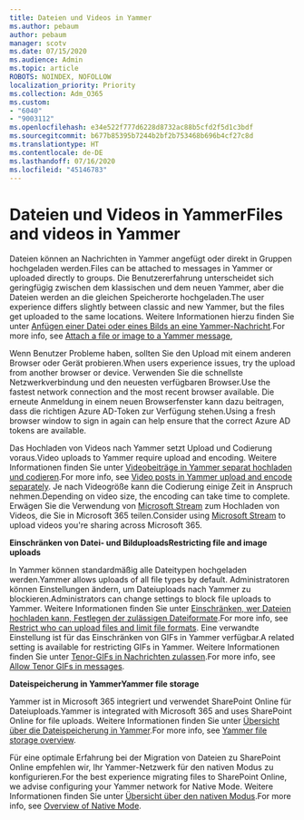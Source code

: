 ```yaml
---
title: Dateien und Videos in Yammer
ms.author: pebaum
author: pebaum
manager: scotv
ms.date: 07/15/2020
ms.audience: Admin
ms.topic: article
ROBOTS: NOINDEX, NOFOLLOW
localization_priority: Priority
ms.collection: Adm_O365
ms.custom:
- "6040"
- "9003112"
ms.openlocfilehash: e34e522f777d6228d8732ac88b5cfd2f5d1c3bdf
ms.sourcegitcommit: b677b85395b7244b2bf2b753468b696b4cf27c8d
ms.translationtype: HT
ms.contentlocale: de-DE
ms.lasthandoff: 07/16/2020
ms.locfileid: "45146783"
---
```

# <a name="files-and-videos-in-yammer"></a><span data-ttu-id="6f2be-102">Dateien und Videos in Yammer</span><span class="sxs-lookup"><span data-stu-id="6f2be-102">Files and videos in Yammer</span></span>

<span data-ttu-id="6f2be-103">Dateien können an Nachrichten in Yammer angefügt oder direkt in Gruppen hochgeladen werden.</span><span class="sxs-lookup"><span data-stu-id="6f2be-103">Files can be attached to messages in Yammer or uploaded directly to groups.</span></span> <span data-ttu-id="6f2be-104">Die Benutzererfahrung unterscheidet sich geringfügig zwischen dem klassischen und dem neuen Yammer, aber die Dateien werden an die gleichen Speicherorte hochgeladen.</span><span class="sxs-lookup"><span data-stu-id="6f2be-104">The user experience differs slightly between classic and new Yammer, but the files get uploaded to the same locations.</span></span> <span data-ttu-id="6f2be-105">Weitere Informationen hierzu finden Sie unter [Anfügen einer Datei oder eines Bilds an eine Yammer-Nachricht](https://support.microsoft.com/office/attach-a-file-or-image-to-a-yammer-message-f576d4d1-ad66-4ce4-9c43-46cf75978dbf).</span><span class="sxs-lookup"><span data-stu-id="6f2be-105">For more info, see [Attach a file or image to a Yammer message](https://support.microsoft.com/office/attach-a-file-or-image-to-a-yammer-message-f576d4d1-ad66-4ce4-9c43-46cf75978dbf),</span></span>  

<span data-ttu-id="6f2be-106">Wenn Benutzer Probleme haben, sollten Sie den Upload mit einem anderen Browser oder Gerät probieren.</span><span class="sxs-lookup"><span data-stu-id="6f2be-106">When users experience issues, try the upload from another browser or device.</span></span> <span data-ttu-id="6f2be-107">Verwenden Sie die schnellste Netzwerkverbindung und den neuesten verfügbaren Browser.</span><span class="sxs-lookup"><span data-stu-id="6f2be-107">Use the fastest network connection and the most recent browser available.</span></span> <span data-ttu-id="6f2be-108">Die erneute Anmeldung in einem neuen Browserfenster kann dazu beitragen, dass die richtigen Azure AD-Token zur Verfügung stehen.</span><span class="sxs-lookup"><span data-stu-id="6f2be-108">Using a fresh browser window to sign in again can help ensure that the correct Azure AD tokens are available.</span></span>

<span data-ttu-id="6f2be-109">Das Hochladen von Videos nach Yammer setzt Upload und Codierung voraus.</span><span class="sxs-lookup"><span data-stu-id="6f2be-109">Video uploads to Yammer require upload and encoding.</span></span> <span data-ttu-id="6f2be-110">Weitere Informationen finden Sie unter [Videobeiträge in Yammer separat hochladen und codieren](https://support.microsoft.com/office/video-posts-in-yammer-upload-and-encode-separately-5b3a348e-3a0a-4c4b-95b1-eabdf245ba25).</span><span class="sxs-lookup"><span data-stu-id="6f2be-110">For more info, see [Video posts in Yammer upload and encode separately](https://support.microsoft.com/office/video-posts-in-yammer-upload-and-encode-separately-5b3a348e-3a0a-4c4b-95b1-eabdf245ba25).</span></span> <span data-ttu-id="6f2be-111">Je nach Videogröße kann die Codierung einige Zeit in Anspruch nehmen.</span><span class="sxs-lookup"><span data-stu-id="6f2be-111">Depending on video size, the encoding can take time to complete.</span></span> <span data-ttu-id="6f2be-112">Erwägen Sie die Verwendung von [Microsoft Stream](https://docs.microsoft.com/stream/overview) zum Hochladen von Videos, die Sie in Microsoft 365 teilen.</span><span class="sxs-lookup"><span data-stu-id="6f2be-112">Consider using [Microsoft Stream](https://docs.microsoft.com/stream/overview) to upload videos you're sharing across Microsoft 365.</span></span>

<span data-ttu-id="6f2be-113">**Einschränken von Datei- und Bilduploads**</span><span class="sxs-lookup"><span data-stu-id="6f2be-113">**Restricting file and image uploads**</span></span>

<span data-ttu-id="6f2be-114">In Yammer können standardmäßig alle Dateitypen hochgeladen werden.</span><span class="sxs-lookup"><span data-stu-id="6f2be-114">Yammer allows uploads of all file types by default.</span></span> <span data-ttu-id="6f2be-115">Administratoren können Einstellungen ändern, um Dateiuploads nach Yammer zu blockieren.</span><span class="sxs-lookup"><span data-stu-id="6f2be-115">Administrators can change settings to block file uploads to Yammer.</span></span> <span data-ttu-id="6f2be-116">Weitere Informationen finden Sie unter [Einschränken, wer Dateien hochladen kann, Festlegen der zulässigen Dateiformate](https://docs.microsoft.com/yammer/configure-your-yammer-network/configure-yammer#restrict-who-can-upload-files-and-limit-file-formats).</span><span class="sxs-lookup"><span data-stu-id="6f2be-116">For more info, see [Restrict who can upload files and limit file formats](https://docs.microsoft.com/yammer/configure-your-yammer-network/configure-yammer#restrict-who-can-upload-files-and-limit-file-formats).</span></span> <span data-ttu-id="6f2be-117">Eine verwandte Einstellung ist für das Einschränken von GIFs in Yammer verfügbar.</span><span class="sxs-lookup"><span data-stu-id="6f2be-117">A related setting is available for restricting GIFs in Yammer.</span></span> <span data-ttu-id="6f2be-118">Weitere Informationen finden Sie unter [Tenor-GIFs in Nachrichten zulassen](https://docs.microsoft.com/yammer/configure-your-yammer-network/configure-yammer#allow-tenor-gifs-in-messages).</span><span class="sxs-lookup"><span data-stu-id="6f2be-118">For more info, see [Allow Tenor GIFs in messages](https://docs.microsoft.com/yammer/configure-your-yammer-network/configure-yammer#allow-tenor-gifs-in-messages).</span></span>

<span data-ttu-id="6f2be-119">**Dateispeicherung in Yammer**</span><span class="sxs-lookup"><span data-stu-id="6f2be-119">**Yammer file storage**</span></span>

<span data-ttu-id="6f2be-120">Yammer ist in Microsoft 365 integriert und verwendet SharePoint Online für Dateiuploads.</span><span class="sxs-lookup"><span data-stu-id="6f2be-120">Yammer is integrated with Microsoft 365 and uses SharePoint Online for file uploads.</span></span> <span data-ttu-id="6f2be-121">Weitere Informationen finden Sie unter [Übersicht über die Dateispeicherung in Yammer](https://docs.microsoft.com/yammer/get-started-with-yammer/file-storage).</span><span class="sxs-lookup"><span data-stu-id="6f2be-121">For more info, see [Yammer file storage overview](https://docs.microsoft.com/yammer/get-started-with-yammer/file-storage).</span></span> 

<span data-ttu-id="6f2be-122">Für eine optimale Erfahrung bei der Migration von Dateien zu SharePoint Online empfehlen wir, Ihr Yammer-Netzwerk für den nativen Modus zu konfigurieren.</span><span class="sxs-lookup"><span data-stu-id="6f2be-122">For the best experience migrating files to SharePoint Online, we advise configuring your Yammer network for Native Mode.</span></span> <span data-ttu-id="6f2be-123">Weitere Informationen finden Sie unter [Übersicht über den nativen Modus](https://docs.microsoft.com/yammer/configure-your-yammer-network/overview-native-mode).</span><span class="sxs-lookup"><span data-stu-id="6f2be-123">For more info, see [Overview of Native Mode](https://docs.microsoft.com/yammer/configure-your-yammer-network/overview-native-mode).</span></span> 